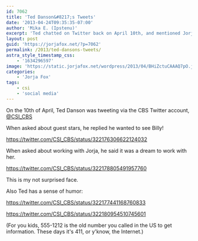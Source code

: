 ```yaml
---
id: 7062
title: 'Ted Danson&#8217;s Tweets'
date: '2013-04-24T09:35:35-07:00'
author: 'Mika E. (Ipstenu)'
excerpt: 'Ted chatted on Twitter back on April 10th, and mentioned Jorja and someone he''d like to see as a guest...'
layout: post
guid: 'https://jorjafox.net/?p=7062'
permalink: /2013/ted-dansons-tweets/
astra_style_timestamp_css:
    - '1634296597'
image: 'https://static.jorjafox.net/wordpress/2013/04/BHiZctuCAAAQ7pO.jpeg'
categories:
    - 'Jorja Fox'
tags:
    - csi
    - 'social media'
---
```


On the 10th of April, Ted Danson was tweeting via the CBS Twitter account, <a href="https://twitter.com/CSI_CBS">@CSI_CBS</a>

When asked about guest stars, he replied he wanted to see Billy!

https://twitter.com/CSI_CBS/status/322176306622124032

When asked about working with Jorja, he said it was a dream to work with her.

https://twitter.com/CSI_CBS/status/322178805491957760

This is my not surprised face.

Also Ted has a sense of humor:

https://twitter.com/CSI_CBS/status/322177441168760833

https://twitter.com/CSI_CBS/status/322180954510745601

(For you kids, 555-1212 is the old number you called in the US to get information. These days it's 411, or y'know, the Internet.)